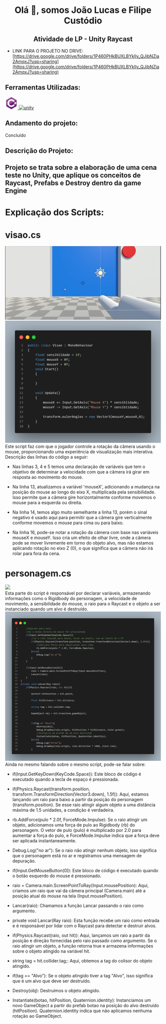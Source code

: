 <h1 align="center">Olá 👋, somos João Lucas e Filipe Custódio</h1>
<h2 align="center">Atividade de LP - Unity Raycast</h2>

- LINK PARA O PROJETO NO DRIVE: [https://drive.google.com/drive/folders/1P460PHkBUXLBYklIy_QJibNZia2AmqxJ?usp=sharing](https://drive.google.com/drive/folders/1P460PHkBUXLBYklIy_QJibNZia2AmqxJ?usp=sharing)

<h2>Ferramentas Utilizadas:</h2> 
<p align="left"> <a href="https://www.w3schools.com/cs/" target="_blank" rel="noreferrer"> <img src="https://raw.githubusercontent.com/devicons/devicon/master/icons/csharp/csharp-original.svg" alt="csharp" width="40" height="40"/> </a> <a href="https://unity.com/" target="_blank" rel="noreferrer"> <img src="https://www.vectorlogo.zone/logos/unity3d/unity3d-icon.svg" alt="unity" width="40" height="40"/> </a> </p>

<h2>Andamento do projeto:</h2> 
Concluído

<h2>Descrição do Projeto:<h2>
Projeto se trata sobre a elaboração de uma cena teste no Unity, que aplique os conceitos de Raycast, Prefabs e Destroy dentro da game Engine

<h1>Explicação dos Scripts:</h1>
<h1>visao.cs</h1>
<img src="img/visao_unity.png">
<img src="img/visao_img.png">
<br>
Este script faz com que o jogador controle a rotação da câmera usando o mouse, proporcionando uma experiência de visualização mais interativa. Descrição das linhas do código a seguir:

 - Nas linhas 3, 4 e 5 temos uma declaração de variáveis que tem o objetivo de determinar a velocidade com que a câmera irá girar em resposta ao movimento do mouse.
 
 - Na linha 13, atualizamos a variável 'mouseX', adicionando a mudança na posição do mouse ao longo do eixo X, multiplicada pela sensibilidade. Isso permite que a câmera gire horizontalmente conforme movemos o mouse para a esquerda ou direita.
   
 - Na linha 14, temos algo muito semelhante a linha 13, porém o sinal negativo é usado aqui para permitir que a câmera gire verticalmente conforme movemos o mouse para cima ou para baixo.

 - Na linha 16, pode-se notar a rotação da câmera com base nas variáveis mouseX e mouseY. Isso cria um efeito de olhar livre, onde a câmera pode se mover livremente em torno do objeto alvo, mas não estamos aplicando rotação no eixo Z (0), o que significa que a câmera não irá rolar para fora da cena.

<h1>personagem.cs</h1>
<img src="img/personagem_img.png">
<br>
Esta parte do script é responsável por declarar variáveis, armazenando informações como o Rigidbody do personagem, a velocidade de movimento, a sensibilidade do mouse, o raio para o Raycast e o objeto a ser instanciado quando um alvo é destruído.
<img src="img/personagem_img3.png">
<br>
Ainda no mesmo falando sobre o mesmo script, pode-se falar sobre: 

- if(Input.GetKeyDown(KeyCode.Space)): Este bloco de código é executado quando a tecla de espaço é pressionada.

- if(Physics.Raycast(transform.position, transform.TransformDirection(Vector3.down), 1.5f)): Aqui, estamos lançando um raio para baixo a partir da posição do personagem (transform.position). Se esse raio atingir algum objeto a uma distância máxima de 1.5 unidades, a condição é verdadeira.

- rb.AddForce(pulo * 2.0f, ForceMode.Impulse): Se o raio atingir um objeto, adicionamos uma força de pulo ao Rigidbody (rb) do personagem. O vetor de pulo (pulo) é multiplicado por 2.0 para aumentar a força do pulo, e ForceMode.Impulse indica que a força deve ser aplicada instantaneamente.

- Debug.Log("no ar"): Se o raio não atingir nenhum objeto, isso significa que o personagem está no ar e registramos uma mensagem de depuração.

- if(Input.GetMouseButton(0)): Este bloco de código é executado quando o botão esquerdo do mouse é pressionado.

- raio = Camera.main.ScreenPointToRay(Input.mousePosition): Aqui, criamos um raio que vai da câmera principal (Camera.main) até a posição atual do mouse na tela (Input.mousePosition).

- Lancar(raio): Chamamos a função Lancar passando o raio como argumento.

- private void Lancar(Ray raio): Esta função recebe um raio como entrada e é responsável por lidar com o Raycast para detectar e destruir alvos.

- if(Physics.Raycast(raio, out hit)): Aqui, lançamos um raio a partir da posição e direção fornecidas pelo raio passado como argumento. Se o raio atingir um objeto, a função retorna true e armazena informações sobre o objeto atingido na variável hit.

- string tag = hit.collider.tag;: Aqui, obtemos a tag do colisor do objeto atingido.

- if(tag == "Alvo"): Se o objeto atingido tiver a tag "Alvo", isso significa que é um alvo que deve ser destruído.

- Destroy(obj): Destruímos o objeto atingido.

- Instantiate(botao, hitPosition, Quaternion.identity): Instanciamos um novo GameObject a partir do prefab botao na posição do alvo destruído (hitPosition). Quaternion.identity indica que não aplicamos nenhuma rotação ao GameObject.

  




